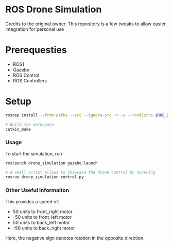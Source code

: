 
# ROS Drone Simulation

Credits to the original [owner](https://github.com/NishanthARao/ROS-Quadcopter-Simulation). This repository is a few tweaks to allow easier integration for personal use

# Prerequesties

 - ROS1
 - Gazebo
 - ROS Control
 - ROS Controllers

# Setup

```bash
rosdep install --from-paths --src --ignore-src -r -y --rosdistro $ROS_DISTRO

# Build the workspace
catkin_make
```

### Usage

To start the simulation, run

```bash
roslaunch drone_simulation gazebo.launch

# A small script allows to showcase the drone control by hovering
rosrun drone_simulation control.py
```

### Other Useful Informaiton

This provides a speed of:

 - 50 units to front_right motor
 - -50 units to front_left motor
 - 50 units to back_left motor
 - -50 units to back_right motor

Here, the negative sign denotes rotation in the opposite direction.